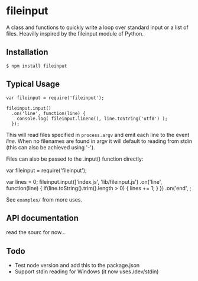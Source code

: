 fileinput
=========

A class and functions to quickly write a loop over standard input or a list of 
files. Heavilly inspired by the fileinput module of Python.


Installation
------------

    $ npm install fileinput


Typical Usage
-------------

    var fileinput = require('fileinput');

    fileinput.input()
      .on('line', function(line) {
      	console.log( fileinput.lineno(), line.toString('utf8') );
      });

This will read files specified in `process.argv` and emit each line to the 
event _line_. When no filenames are found in argv it will default to reading
from stdin (this can also be achieved using '-').

Files can also be passed to the .input() function directly:

   var fileinput = require('fileinput');

   var lines = 0;
   fileinput.input(['index.js', 'lib/fileinput.js')
     .on('line', function(line) {
     	if(line.toString().trim().length > 0) {
          lines += 1;
     	}
     })
     .on('end', ;

See `examples/` from more uses.


API documentation
-----------------

read the sourc for now...



Todo
----

 * Test node version and add this to the package.json
 * Support stdin reading for Windows (it now uses /dev/stdin)
